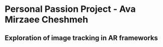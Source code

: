 # Personal Passion Project - Ava Mirzaee Cheshmeh
## Exploration of image tracking in AR frameworks
